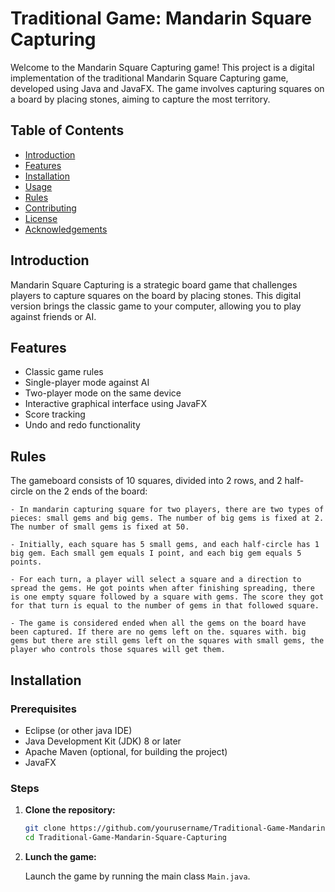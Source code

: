 # Traditional Game: Mandarin Square Capturing

Welcome to the Mandarin Square Capturing game! This project is a digital implementation of the traditional Mandarin Square Capturing game, developed using Java and JavaFX. The game involves capturing squares on a board by placing stones, aiming to capture the most territory.

## Table of Contents

- [Introduction](#introduction)
- [Features](#features)
- [Installation](#installation)
- [Usage](#usage)
- [Rules](#rules)
- [Contributing](#contributing)
- [License](#license)
- [Acknowledgements](#acknowledgements)

## Introduction

Mandarin Square Capturing is a strategic board game that challenges players to capture squares on the board by placing stones. This digital version brings the classic game to your computer, allowing you to play against friends or AI.

## Features

- Classic game rules
- Single-player mode against AI
- Two-player mode on the same device
- Interactive graphical interface using JavaFX
- Score tracking
- Undo and redo functionality

## Rules
<p>
The gameboard consists of 10 squares, divided into 2 rows, and 2 half-circle on the 2 ends of the board:

	- In mandarin capturing square for two players, there are two types of pieces: small gems and big gems. The number of big gems is fixed at 2. The number of small gems is fixed at 50.
		
  	- Initially, each square has 5 small gems, and each half-circle has 1 big gem. Each small gem equals I point, and each big gem equals 5 points.
		
  	- For each turn, a player will select a square and a direction to spread the gems. He got points when after finishing spreading, there is one empty square followed by a square with gems. The score they got for that turn is equal to the number of gems in that followed square.
		
  	- The game is considered ended when all the gems on the board have been captured. If there are no gems left on the. squares with. big gems but there are still gems left on the squares with small gems, the player who controls those squares will get them.
</p>

## Installation

### Prerequisites

- Eclipse (or other java IDE)
- Java Development Kit (JDK) 8 or later
- Apache Maven (optional, for building the project)
- JavaFX

### Steps

1. **Clone the repository:**
   ```bash
   git clone https://github.com/yourusername/Traditional-Game-Mandarin-Square-Capturing.git
   cd Traditional-Game-Mandarin-Square-Capturing

2. **Lunch the game:**

   Launch the game by running the main class `Main.java`.
   
